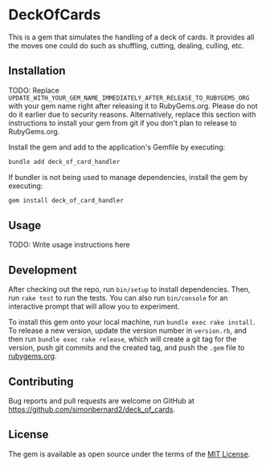 # DeckOfCards

This is a gem that simulates the handling of a deck of cards.
It provides all the moves one could do such as shuffling, cutting, dealing, culling, etc.

## Installation

TODO: Replace `UPDATE_WITH_YOUR_GEM_NAME_IMMEDIATELY_AFTER_RELEASE_TO_RUBYGEMS_ORG` with your gem name right after releasing it to RubyGems.org. Please do not do it earlier due to security reasons. Alternatively, replace this section with instructions to install your gem from git if you don't plan to release to RubyGems.org.

Install the gem and add to the application's Gemfile by executing:

```bash
bundle add deck_of_card_handler
```

If bundler is not being used to manage dependencies, install the gem by executing:

```bash
gem install deck_of_card_handler
```

## Usage

TODO: Write usage instructions here

## Development

After checking out the repo, run `bin/setup` to install dependencies. Then, run `rake test` to run the tests. You can also run `bin/console` for an interactive prompt that will allow you to experiment.

To install this gem onto your local machine, run `bundle exec rake install`. To release a new version, update the version number in `version.rb`, and then run `bundle exec rake release`, which will create a git tag for the version, push git commits and the created tag, and push the `.gem` file to [rubygems.org](https://rubygems.org).

## Contributing

Bug reports and pull requests are welcome on GitHub at <https://github.com/simonbernard2/deck_of_cards>.

## License

The gem is available as open source under the terms of the [MIT License](https://opensource.org/licenses/MIT).
